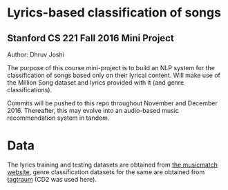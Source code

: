 # Lyrics-based classification of songs 
## Stanford CS 221 Fall 2016 Mini Project
Author: Dhruv Joshi

The purpose of this course mini-project is to build an NLP system for the classification of songs based only on their lyrical content. Will make use of the Million Song dataset and lyrics provided with it (and genre classifications).

Commits will be pushed to this repo throughout November and December 2016. Thereafter, this may evolve into an audio-based music recommendation system in tandem.

# Data
The lyrics training and testing datasets are obtained from [the musicmatch website](http://labrosa.ee.columbia.edu/millionsong/musixmatch), genre classification datasets  for the same are obtained from [tagtraum](http://www.tagtraum.com/msd_genre_datasets.html) (CD2 was used here).